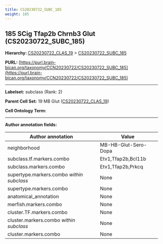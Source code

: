```yaml
---
title: CS20230722_SUBC_185
weight: 185
---
```

## 185 SCig Tfap2b Chrnb3 Glut (CS20230722_SUBC_185)
<b>Hierarchy: </b>
[CS20230722_CLAS_19](../CS20230722_CLAS_19) >
[CS20230722_SUBC_185](../CS20230722_SUBC_185)

**PURL:** [https://purl.brain-bican.org/taxonomy/CCN20230722/CS20230722_SUBC_185](https://purl.brain-bican.org/taxonomy/CCN20230722/CS20230722_SUBC_185)

---


**Labelset:** subclass (Rank: 2)

**Parent Cell Set:** 19 MB Glut ([CS20230722_CLAS_19](../CS20230722_CLAS_19))



**Cell Ontology Term:** 

[MARKER GENES.]: #


---

[TRANSFERRED ANNOTATIONS.]: #


[AUTHOR ANNOTATION FIELDS.]: #


**Author annotation fields:**

| Author annotation | Value |
|-------------------|-------|
|neighborhood|MB-HB-Glut-Sero-Dopa|
|subclass.tf.markers.combo|Etv1,Tfap2b,Bcl11b|
|subclass.markers.combo|Etv1,Tfap2b,Prkcq|
|supertype.markers.combo _within subclass_|None|
|supertype.markers.combo|None|
|anatomical_annotation|None|
|merfish.markers.combo|None|
|cluster.TF.markers.combo|None|
|cluster.markers.combo _within subclass_|None|
|cluster.markers.combo|None|

